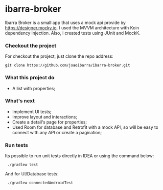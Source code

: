 # ibarra-broker

Ibarra Broker is a small app that uses a mock api provide by https://designer.mocky.io. I used the MVVM architecture with Koin dependency injection. Also, I created tests using JUnit and MockK.

### Checkout the project ###

For checkout the project, just clone the repo address:

```git clone https://github.com/joaoibarra/ibarra-broker.git```

### What this project do ###
- A list with properties;

### What's next ###
- Implement UI tests;
- Improve layout and interactions;
- Create a detail's page for properties;
- Used Room for database and Retrofit with a mock API, so will be easy to connect with any API or create a pagination;

### Run tests ###
Its possible to run unit tests directly in IDEA or using the command below:

``` ./gradlew test```

And for UI/Database tests:

``` ./gradlew connectedAndroidTest```
